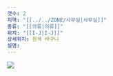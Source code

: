 ```yaml
---
갯수: 2
지역: "[[../../ZONE/사무실|사무실]]"
종류: "[[의류|의류]]"
위치: "[[I-J|I-J]]"
상세위치: 흰색 바구니
설명: 
---
```

![](http://192.168.50.22/devices/240608_IMG_0266.jpg)